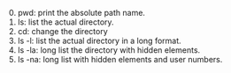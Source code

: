 0. pwd: print the absolute path name.
1. ls: list the actual directory.
2. cd: change the directory
3. ls -l: list the actual directory in a long format.
4. ls -la: long list the directory with hidden elements.
5. ls -na: long list with hidden elements and user numbers.
